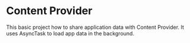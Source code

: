# Content Provider

This basic project how to share application data with Content Provider.
It uses AsyncTask to load app data in the background.
